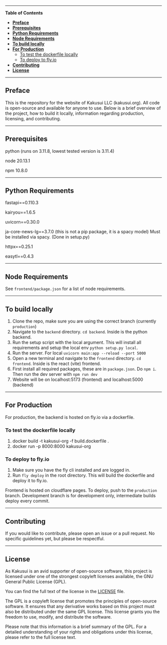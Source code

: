 ---------------------------------------------------------------------------------------------------------------------------------------------------
**Table of Contents**

- [**Preface**](#preface)
- [**Prerequisites**](#prerequisites)
- [**Python Requirements**](#python-requirements)
- [**Node Requirements**](#node-requirements)
- [**To build locally**](#to-build-locally)
- [**For Production**](#for-production)
  - [To test the dockerfile locally](#to-test-the-dockerfile-locally)
  - [To deploy to fly.io](#to-deploy-to-flyio)
- [**Contributing**](#contributing)
- [**License**](#license)

--------------------------------------------------------------------------------------------------------------------------------------------------

## **Preface**<a name="preface"></a>
This is the repository for the website of Kakusui LLC (kakusui.org). All code is open-source and available for anyone to use. Below is a brief overview of the project, how to build it locally, information regarding production, licensing, and contributing. 

--------------------------------------------------------------------------------------------------------------------------------------------------

## **Prerequisites**<a name="prerequisites"></a>
python (runs on 3.11.8, lowest tested version is 3.11.4)

node 20.13.1

npm 10.8.0

--------------------------------------------------------------------------------------------------------------------------------------------------

## **Python Requirements**<a name="python-requirements"></a>
fastapi==0.110.3

kairyou==1.6.5

uvicorn==0.30.0

ja-core-news-lg==3.7.0 (this is not a pip package, it is a spacy model) Must be installed via spacy. (Done in setup.py)

httpx==0.25.1

easytl==0.4.3

--------------------------------------------------------------------------------------------------------------------------------------------------

## **Node Requirements**<a name="node-requirements"></a>
See `frontend/package.json` for a list of node requirements.

--------------------------------------------------------------------------------------------------------------------------------------------------

## **To build locally**<a name="build-locally"></a>
1. Clone the repo, make sure you are using the correct branch (currently `production`)
2. Navigate to the `backend` directory. `cd backend`. Inside is the python backend.
3. Run the setup script with the local argument. This will install all requirements and setup the local env `python setup.py local`.
4. Run the server. For local `uvicorn main:app --reload --port 5000`
5. Open a new terminal and navigate to the `frontend` directory. `cd frontend`. Inside is the react (vite) frontend.
6. First install all required packages, these are in `package.json`. Do `npm i`. Then run the dev server with `npm run dev`
7. Website will be on localhost:5173 (frontend) and localhost:5000 (backend)

--------------------------------------------------------------------------------------------------------------------------------------------------

## **For Production**<a name="for-production"></a>

For production, the backend is hosted on fly.io via a dockerfile.

### To test the dockerfile locally
1. docker build -t kakusui-org -f build.dockerfile .
2. docker run -p 8000:8000 kakusui-org

### To deploy to fly.io
1. Make sure you have the fly cli installed and are logged in.
2. Run `fly deploy` in the root directory. This will build the dockerfile and deploy it to fly.io.

Frontend is hosted on cloudflare pages. To deploy, push to the `production` branch. Development branch is for development only, intermediate builds deploy every commit.

--------------------------------------------------------------------------------------------------------------------------------------------------

## **Contributing**<a name="contributing"></a>
If you would like to contribute, please open an issue or a pull request. No specific guidelines yet, but please be respectful.

--------------------------------------------------------------------------------------------------------------------------------------------------

## **License**<a name="license"></a>

As Kakusui is an avid supporter of open-source software, this project is licensed under one of the strongest copyleft licenses available, the GNU General Public License (GPL).

You can find the full text of the license in the [LICENSE](License.md) file.

The GPL is a copyleft license that promotes the principles of open-source software. It ensures that any derivative works based on this project must also be distributed under the same GPL license. This license grants you the freedom to use, modify, and distribute the software.

Please note that this information is a brief summary of the GPL. For a detailed understanding of your rights and obligations under this license, please refer to the full license text.
